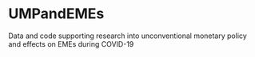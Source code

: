 # UMPandEMEs
Data and code supporting research into unconventional monetary policy and effects on EMEs during COVID-19
